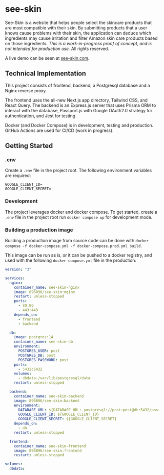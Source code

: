 # see-skin

See-Skin is a website that helps people select the skincare products that are most compatible with their skin. By
submitting products that a user knows cause problems with their skin, the application can deduce which ingredients may
cause irritation and filter Amazon skin care products based on those ingredients. *This
is a work-in-progress proof of concept, and is not intended for production use.* All rights reserved.

A live demo can be seen at [see-skin.com](https://see-skin.com).

## Technical Implementation

This project consists of frontend, backend, a Postgresql database and a Nginx reverse proxy.

The frontend uses the all-new Next.js app directory, Tailwind CSS, and React Query. The backend is an Express.js server
that uses Prisma ORM to interact with the database, Passport.js with Google OAuth2.0 strategy for authentication, and
Jest for testing.

Docker (and Docker Compose) is in development, testing and production. GitHub Actions are used for CI/CD (work in
progress).

## Getting Started

### .env

Create a `.env` file in the project root. The following environment variables are required:

```
GOOGLE_CLIENT_ID=
GOOGLE_CLIENT_SECRET=
```

### Development

The project leverages docker and docker compose. To get started, create a `.env` file in the project root
run `docker compose up` for development mode.

### Building a production image

Building a production image from source code can be done
with `docker compose -f docker-compose.yml -f docker-compose.prod.yml build`.

This image can be run as is, or it can be pushed to a docker registry, and used with the following `docker-compose.yml`
file in the production:

```yaml
version: "3"

services:
  nginx:
    container_name: see-skin-nginx
    image: 896896/see-skin:nginx
    restart: unless-stopped
    ports:
      - 80:80
      - 443:443
    depends_on:
      - frontend
      - backend

  db:
    image: postgres:14
    container_name: see-skin-db
    environment:
      POSTGRES_USER: post
      POSTGRES_DB: post
      POSTGRES_PASSWORD: post
    ports:
      - 5432:5432
    volumes:
      - dbdata:/var/lib/postgresql/data
    restart: unless-stopped

  backend:
    container_name: see-skin-backend
    image: 896896/see-skin:backend
    environment:
      DATABASE_URL: ${DATABASE_URL:-postgresql://post:post@db:5432/post}
      GOOGLE_CLIENT_ID: ${GOOGLE_CLIENT_ID}
      GOOGLE_CLIENT_SECRET: ${GOOGLE_CLIENT_SECRET}
    depends_on:
      - db
    restart: unless-stopped

  frontend:
    container_name: see-skin-frontend
    image: 896896/see-skin:frontend
    restart: unless-stopped

volumes:
  dbdata:
```
